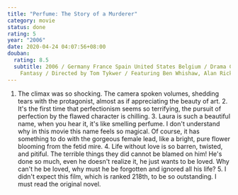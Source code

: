 ```yaml
---
title: "Perfume: The Story of a Murderer"
category: movie
status: done
rating: 5
year: "2006"
date: 2020-04-24 04:07:56+08:00
douban:
  rating: 8.5
  subtitle: 2006 / Germany France Spain United States Belgium / Drama Crime
    Fantasy / Directed by Tom Tykwer / Featuring Ben Whishaw, Alan Rickman
---
```


1. The climax was so shocking. The camera spoken volumes, shedding tears with the protagonist, almost as if appreciating the beauty of art. 2. It's the first time that perfectionism seems so terrifying, the pursuit of perfection by the flawed character is chilling. 3. Laura is such a beautiful name, when you hear it, it's like smelling perfume. I don't understand why in this movie this name feels so magical. Of course, it has something to do with the gorgeous female lead, like a bright, pure flower blooming from the fetid mire. 4. Life without love is so barren, twisted, and pitiful. The terrible things they did cannot be blamed on him! He's done so much, even he doesn't realize it, he just wants to be loved. Why can't he be loved, why must he be forgotten and ignored all his life? 5. I didn't expect this film, which is ranked 218th, to be so outstanding. I must read the original novel.
